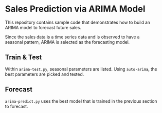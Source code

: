 # Sales Prediction via ARIMA Model

This repository contains sample code that demonstrates how to build an ARIMA model to forecast future sales.

Since the sales data is a time series data and is observed to have a seasonal pattern, ARIMA is selected as the forecasting model.


## Train & Test
Within `arima-test.py`, seasonal parameters are listed. Using `auto-arima`, the best parameters are picked and tested.

## Forecast
`arima-predict.py` uses the best model that is trained in the previous section to forecast.
